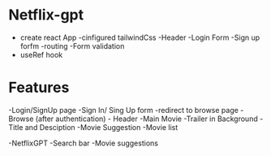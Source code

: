 # Netflix-gpt

- create react App
-cinfigured tailwindCss
-Header
-Login Form
-Sign up forfm
-routing
-Form validation
- useRef hook

# Features
-Login/SignUp page
    -Sign In/ Sing Up form
    -redirect to browse page
-Browse (after authentication)
    - Header
    -Main Movie
        -Trailer in Background
        -Title and Desciption
        -Movie Suggestion
            -Movie list

-NetflixGPT
    -Search bar
    -Movie suggestions
